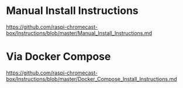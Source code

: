# Manual Install Instructions
https://github.com/raspi-chromecast-box/Instructions/blob/master/Manual_Install_Instructions.md

# Via Docker Compose
https://github.com/raspi-chromecast-box/Instructions/blob/master/Docker_Compose_Install_Instructions.md
